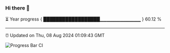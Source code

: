 ### Hi there 👋

⏳ Year progress { ██████████████████▁▁▁▁▁▁▁▁▁▁▁▁ } 60.12 %

---

⏰ Updated on Thu, 08 Aug 2024 01:09:43 GMT

![Progress Bar CI](https://github.com/liununu/liununu/workflows/Progress%20Bar%20CI/badge.svg)
